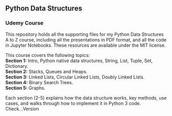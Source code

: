 ## Python Data Structures 
### Udemy Course
This repository holds all the supporting files for my Python Data Structures A to Z course, including all the presentations in PDF format, and all the code in Jupyter Notebooks. These resources are available under the MIT license. 

This course covers the following topics:  
**Section 1:** Intro, Python native data structures, String, List, Tuple, Set, Dictionary.  
**Section 2:** Stacks, Queues and Heaps.  
**Section 3:** Linked Lists, Circular Linked Lists, Doubly Linked Lists.  
**Section 4:** Binary Search Trees.  
**Section 5:** Graphs.  

Each section (2-5) explains how the data structure works, key methods, use cases, and walks through how to implement it in Python 3 code. 
Check...Version
